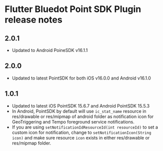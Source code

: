 # Flutter Bluedot Point SDK Plugin release notes
## 2.0.1
- Updated to Android PoineSDK v16.1.1

## 2.0.0
- Updated to latest PointSDK for both iOS v16.0.0 and Android v16.1.0

## 1.0.1
- Updated to latest iOS PointSDK 15.6.7 and Android PointSDK 15.5.3
- In Android, PointSDK by default will use `ic_stat_name` resource in res/drawable or res/mipmap of android folder as notification icon for GeoTriggering and Tempo foreground service notifications. 
- If you are using `setNotificationIdResourceId(int resourceId)` to set a custom icon for notification, change to `setNotificationIcon(String icon)` and make sure resource `icon` exists in either res/drawable or res/mipmap folder.   

